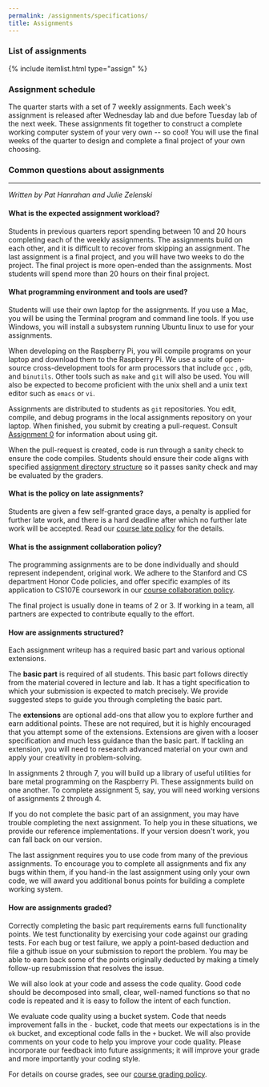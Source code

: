 ```yaml
---
permalink: /assignments/specifications/
title: Assignments
---
```

### List of assignments
{% include itemlist.html type="assign" %}

### Assignment schedule
The quarter starts with a set of 7 weekly assignments. Each week's assignment is released after Wednesday lab and due before Tuesday lab of the next week. These assignments fit together to construct a complete working computer system of your very own -- so cool! You will use the final weeks of the quarter to design and complete a final project of your own choosing.

<A name="faq"></A>
### Common questions about assignments
---
*Written by Pat Hanrahan and Julie Zelenski*

#### What is the expected assignment workload?

Students in previous quarters report spending between 10 and 20 hours completing each of the weekly assignments.
The assignments build on each other,
and it is difficult to recover from skipping an assignment. 
The last assignment is a final project, 
and you will have two weeks to do the project. 
The final project is more open-ended than the assignments.
Most students will spend more than 20 hours on their final project.

#### What programming environment and tools are used?

Students will use their own laptop for the assignments.
If you use a Mac,
you will be using the Terminal program and command line tools.
If you use Windows,
you will install a subsystem running Ubuntu linux to use
 for your assignments.

When developing on the Raspberry Pi,
you will compile programs on your laptop and download them to the Raspberry Pi.
We use a suite of open-source cross-development tools for arm processors that include  `gcc` , `gdb`, and `binutils`.
Other tools such as `make` and `git` will also be used.
You will also be expected to become proficient with the unix shell and 
a unix text editor such as `emacs` or `vi`.

Assignments are distributed to students as `git` repositories.
You edit, compile, and debug programs in the local assignments repository on your laptop. When finished, 
you submit by creating a pull-request. Consult [Assignment 0](/assignments/assign0/) for information about using git.

When the pull-request is created, code is run through a sanity check 
to ensure the code compiles. Students should ensure their code aligns with 
specified [assignment directory structure](dir_structure) so it 
passes sanity check and may be evaluated by the graders. 

#### What is the policy on late assignments?

Students are given a few self-granted grace days, a penalty is applied for
further late work, and there is a hard deadline after which no further late
work will be accepted. Read our [course late policy](/policies/#late-policy)
for the details.

#### What is the assignment collaboration policy?

The programming assignments are to be done individually and should represent
independent, original work. We adhere to the Stanford and CS department Honor
Code policies, and offer specific examples of its application to CS107E
coursework in our [course collaboration
policy](/policies/#collaboration-policy).

The final project is usually done in teams of 2 or 3. If working in a team, all partners are expected to contribute equally to the effort.

#### How are assignments structured?
Each assignment writeup has a required basic part and various optional extensions. 

The __basic part__ is required of all students. This basic part follows directly from the material covered in lecture and lab. It has a tight specification to which your submission is expected to match precisely. We provide suggested steps to guide you through completing the basic part. 

The __extensions__ are optional add-ons that allow you to explore further and earn additional points. These are not required, but it is highly encouraged that you attempt some of the extensions. Extensions are given with a looser specification and much less guidance than the basic part. If tackling an extension, you will need to research advanced material on your own and apply your creativity in problem-solving.

In assignments 2 through 7, you will build up a library of useful utilities for bare metal programming on the Raspberry Pi.  These assignments build on one another. To complete assignment 5, say, you will need working versions of assignments 2 through 4. 

If you do not complete the basic part of an assignment,
you may have trouble completing the next assignment.
To help you in these situations, we provide our
reference implementations.
If your version doesn't work,
you can fall back on our version.

The last assignment requires you to use code from
many of the previous assignments.
To encourage you to complete all assignments and fix any bugs within them,
if you hand-in the last assignment using only your own code,
we will award you additional bonus points for building a complete working system. 

#### How are assignments graded?
Correctly completing the basic part requirements earns full functionality points. We test functionality by exercising your code against our grading tests.  For each bug or test failure, we apply a point-based deduction and file a github issue on your submission to report the problem. You may be able to earn back some of the points originally deducted by making a timely follow-up resubmission that resolves the issue.

We will also look at your code and assess the code quality.
Good code should be decomposed into small, clear, well-named functions so that 
no code is repeated and it is easy to follow the intent of each function.

We evaluate code quality using a bucket system. Code that needs 
improvement falls in the `-` bucket, code that meets our expectations is in the 
`ok` bucket, and exceptional code falls in the `+` bucket.
We will also provide comments on your code 
to help you improve your code quality.
Please incorporate our feedback into future assignments;
it will improve your grade and more importantly your coding style.



For details on course grades, see our [course grading
policy](/policies/#grading-policy).

